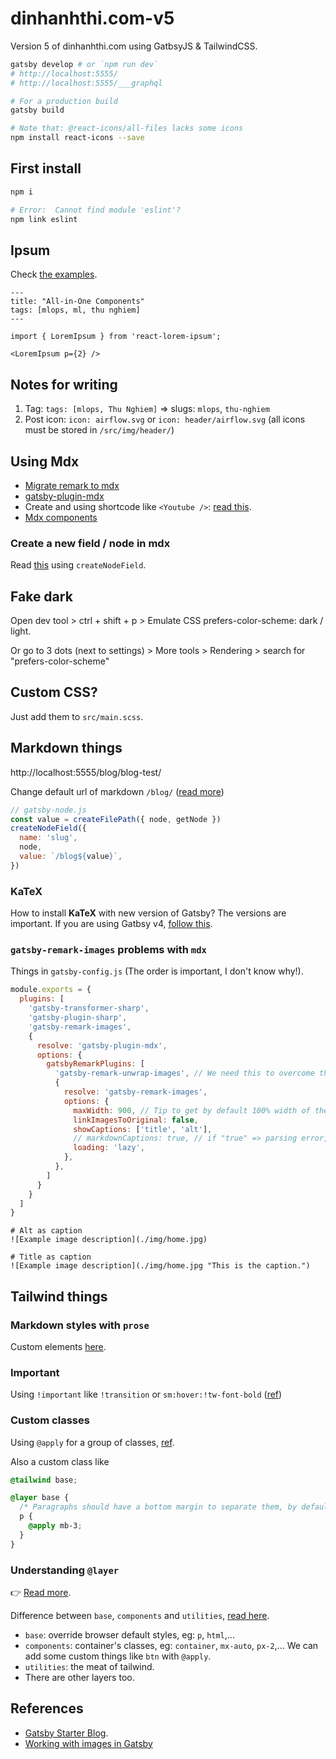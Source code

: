 # dinhanhthi.com-v5

Version 5 of dinhanhthi.com using GatbsyJS &amp; TailwindCSS.

```bash
gatsby develop # or `npm run dev`
# http://localhost:5555/
# http://localhost:5555/___graphql

# For a production build
gatsby build
```

```bash
# Note that: @react-icons/all-files lacks some icons
npm install react-icons --save
```

## First install

```bash
npm i

# Error:  Cannot find module 'eslint'?
npm link eslint
```

## Ipsum

Check [the examples](https://github.com/fatihtelis/react-lorem-ipsum).

```
---
title: "All-in-One Components"
tags: [mlops, ml, thu nghiem]
---

import { LoremIpsum } from 'react-lorem-ipsum';

<LoremIpsum p={2} />
```

## Notes for writing

1. Tag: `tags: [mlops, Thu Nghiem]` => slugs: `mlops`, `thu-nghiem`
2. Post icon: `icon: airflow.svg` or `icon: header/airflow.svg` (all icons must be stored in `/src/img/header/`)

## Using Mdx

- [Migrate remark to mdx](https://www.gatsbyjs.com/docs/how-to/routing/migrate-remark-to-mdx/)
- [gatsby-plugin-mdx](https://www.gatsbyjs.com/plugins/gatsby-plugin-mdx/)
- Create and using shortcode like `<Youtube />`: [read this](https://www.gatsbyjs.com/docs/how-to/routing/migrate-remark-to-mdx/).
- [Mdx components](https://mdxjs.com/table-of-components/)

### Create a new field / node in mdx

Read [this](https://www.gatsbyjs.com/docs/reference/config-files/actions/#createNodeField) using `createNodeField`.

## Fake dark

Open dev tool > ctrl + shift + p > Emulate CSS prefers-color-scheme: dark / light.

Or go to 3 dots (next to settings) > More tools > Rendering > search for "prefers-color-scheme"

## Custom CSS?

Just add them to `src/main.scss`.

## Markdown things

http://localhost:5555/blog/blog-test/

Change default url of markdown `/blog/` ([read more](https://www.gatsbyjs.com/plugins/gatsby-source-filesystem/?=files#createfilepath))

```js
// gatsby-node.js
const value = createFilePath({ node, getNode })
createNodeField({
  name: 'slug',
  node,
  value: `/blog${value}`,
})
```

### KaTeX

How to install **KaTeX** with new version of Gatsby? The versions are important. If you are using Gatbsy v4, [follow this](https://github.com/gatsbyjs/gatsby/issues/21866#issuecomment-1063668178).


### `gatsby-remark-images` problems with `mdx`

Things in `gatsby-config.js` (The order is important, I don't know why!).

```js
module.exports = {
  plugins: [
    'gatsby-transformer-sharp',
    'gatsby-plugin-sharp',
    'gatsby-remark-images',
    {
      resolve: 'gatsby-plugin-mdx',
      options: {
        gatsbyRemarkPlugins: [
          'gatsby-remark-unwrap-images', // We need this to overcome the err <figcaption> cannot inside <p>
          {
            resolve: 'gatsby-remark-images',
            options: {
              maxWidth: 900, // Tip to get by default 100% width of the container
              linkImagesToOriginal: false,
              showCaptions: ['title', 'alt'],
              // markdownCaptions: true, // if "true" => parsing error, I don't know why???
              loading: 'lazy',
            },
          },
        ]
      }
    }
  ]
}
```

```
# Alt as caption
![Example image description](./img/home.jpg)

# Title as caption
![Example image description](./img/home.jpg "This is the caption.")
```


## Tailwind things

### Markdown styles with `prose`

Custom elements [here](https://tailwindcss.com/docs/typography-plugin#adapting-to-dark-mode).

### Important
Using `!important` like `!transition` or `sm:hover:!tw-font-bold` ([ref](https://v2.tailwindcss.com/docs/just-in-time-mode#built-in-important-modifier))

### Custom classes

Using `@apply` for a group of classes, [ref](https://tailwindcss.com/docs/reusing-styles#extracting-classes-with-apply).

Also a custom class like

```css
@tailwind base;

@layer base {
  /* Paragraphs should have a bottom margin to separate them, by default. */
  p {
    @apply mb-3;
  }
}
```

### Understanding `@layer`

👉 [Read more](https://tailwindcss.com/docs/functions-and-directives#layer).

Difference between `base`, `components` and `utilities`, [read here](https://darkghosthunter.medium.com/tailwind-the-base-the-components-and-the-utilities-a81137c52534).

- `base`: override browser default styles, eg: `p`, `html`,...
- `components`: container's classes, eg: `container`, `mx-auto`, `px-2`,... We can add some custom things like `btn` with `@apply`.
- `utilities`: the meat of tailwind.
- There are other layers too.

## References

- [Gatsby Starter Blog](https://github.com/gatsbyjs/gatsby-starter-blog).
- [Working with images in Gatsby](https://dnlytras.com/blog/gatsby-images/)
